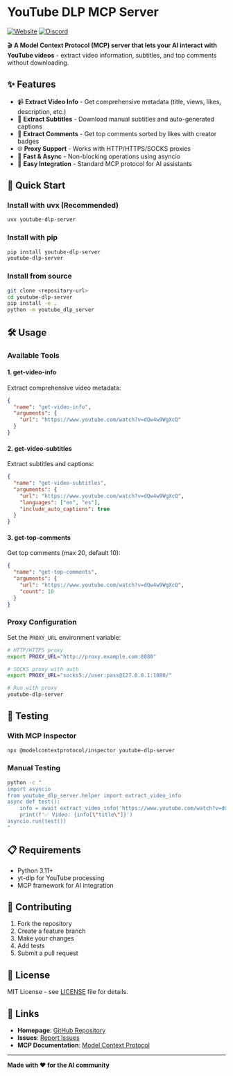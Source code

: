# YouTube DLP MCP Server

[![Website](https://img.shields.io/badge/Website-🌐-purple)](https://mcp.agentx.so/mcp/youtube-dlp)
[![Discord](https://img.shields.io/badge/Discord-Join-7289DA?logo=discord&logoColor=white)](https://discord.gg/dJkAbUq9rU)

🎬 **A Model Context Protocol (MCP) server that lets your AI interact with YouTube videos** - extract video information, subtitles, and top comments without downloading.

## ✨ Features

- 📹 **Extract Video Info** - Get comprehensive metadata (title, views, likes, description, etc.)
- 📝 **Extract Subtitles** - Download manual subtitles and auto-generated captions
- 💬 **Extract Comments** - Get top comments sorted by likes with creator badges
- 🌐 **Proxy Support** - Works with HTTP/HTTPS/SOCKS proxies
- 🚀 **Fast & Async** - Non-blocking operations using asyncio
- 🔧 **Easy Integration** - Standard MCP protocol for AI assistants

## 🚀 Quick Start

### Install with uvx (Recommended)

```bash
uvx youtube-dlp-server
```

### Install with pip

```bash
pip install youtube-dlp-server
youtube-dlp-server
```

### Install from source

```bash
git clone <repository-url>
cd youtube-dlp-server
pip install -e .
python -m youtube_dlp_server
```

## 🛠️ Usage

### Available Tools

#### 1. **get-video-info**

Extract comprehensive video metadata:

```json
{
  "name": "get-video-info",
  "arguments": {
    "url": "https://www.youtube.com/watch?v=dQw4w9WgXcQ"
  }
}
```

#### 2. **get-video-subtitles**

Extract subtitles and captions:

```json
{
  "name": "get-video-subtitles",
  "arguments": {
    "url": "https://www.youtube.com/watch?v=dQw4w9WgXcQ",
    "languages": ["en", "es"],
    "include_auto_captions": true
  }
}
```

#### 3. **get-top-comments**

Get top comments (max 20, default 10):

```json
{
  "name": "get-top-comments",
  "arguments": {
    "url": "https://www.youtube.com/watch?v=dQw4w9WgXcQ",
    "count": 10
  }
}
```

### Proxy Configuration

Set the `PROXY_URL` environment variable:

```bash
# HTTP/HTTPS proxy
export PROXY_URL="http://proxy.example.com:8080"

# SOCKS proxy with auth
export PROXY_URL="socks5://user:pass@127.0.0.1:1080/"

# Run with proxy
youtube-dlp-server
```

## 🧪 Testing

### With MCP Inspector

```bash
npx @modelcontextprotocol/inspector youtube-dlp-server
```

### Manual Testing

```bash
python -c "
import asyncio
from youtube_dlp_server.helper import extract_video_info
async def test():
    info = await extract_video_info('https://www.youtube.com/watch?v=dQw4w9WgXcQ')
    print(f'✅ Video: {info[\"title\"]}')
asyncio.run(test())
"
```

## 📋 Requirements

- Python 3.11+
- yt-dlp for YouTube processing
- MCP framework for AI integration

## 🤝 Contributing

1. Fork the repository
2. Create a feature branch
3. Make your changes
4. Add tests
5. Submit a pull request

## 📄 License

MIT License - see [LICENSE](LICENSE) file for details.

## 🔗 Links

- **Homepage**: [GitHub Repository](https://github.com/AgentX-ai/AgentX-mcp-servers)
- **Issues**: [Report Issues](https://github.com/AgentX-ai/AgentX-mcp-servers/issues)
- **MCP Documentation**: [Model Context Protocol](https://modelcontextprotocol.io)

---

**Made with ❤️ for the AI community**
